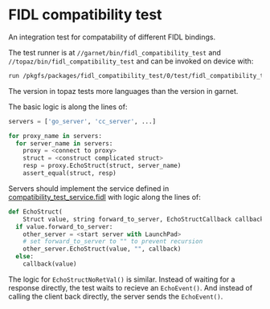 # FIDL compatibility test

An integration test for compatability of different FIDL bindings.

The test runner is at `//garnet/bin/fidl_compatibility_test` and
`//topaz/bin/fidl_compatibility_test` and can be invoked on device with:
```sh
run /pkgfs/packages/fidl_compatibility_test/0/test/fidl_compatibility_test
```

The version in topaz tests more languages than the version in garnet.

The basic logic is along the lines of:

```python
servers = ['go_server', 'cc_server', ...]

for proxy_name in servers:
  for server_name in servers:
    proxy = <connect to proxy>
    struct = <construct complicated struct>
    resp = proxy.EchoStruct(struct, server_name)
    assert_equal(struct, resp)
```

Servers should implement the service defined in
[compatibility_test_service.fidl](compatibility_test_service.fidl) with logic
along the lines of:

```python
def EchoStruct(
    Struct value, string forward_to_server, EchoStructCallback callback):
  if value.forward_to_server:
    other_server = <start server with LaunchPad>
    # set forward_to_server to "" to prevent recursion
    other_server.EchoStruct(value, "", callback)
  else:
    callback(value)
```

The logic for `EchoStructNoRetVal()` is similar. Instead of waiting for a
response directly, the test waits to recieve an `EchoEvent()`. And instead of
calling the client back directly, the server sends the `EchoEvent()`.
